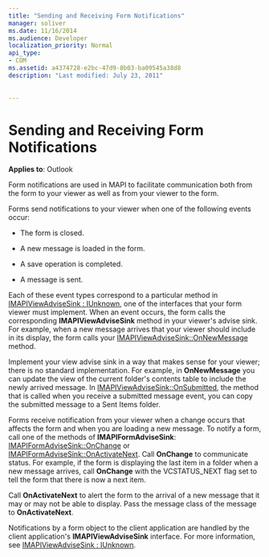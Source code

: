 ```yaml
---
title: "Sending and Receiving Form Notifications"
manager: soliver
ms.date: 11/16/2014
ms.audience: Developer
localization_priority: Normal
api_type:
- COM
ms.assetid: a4374728-e2bc-47d9-8b03-ba09545a38d8
description: "Last modified: July 23, 2011"
 
 
---
```


# Sending and Receiving Form Notifications

  
  
**Applies to**: Outlook 
  
Form notifications are used in MAPI to facilitate communication both from the form to your viewer as well as from your viewer to the form.
  
Forms send notifications to your viewer when one of the following events occur:
  
- The form is closed.
    
- A new message is loaded in the form.
    
- A save operation is completed.
    
- A message is sent.
    
Each of these event types correspond to a particular method in [IMAPIViewAdviseSink : IUnknown](imapiviewadvisesinkiunknown.md), one of the interfaces that your form viewer must implement. When an event occurs, the form calls the corresponding **IMAPIViewAdviseSink** method in your viewer's advise sink. For example, when a new message arrives that your viewer should include in its display, the form calls your [IMAPIViewAdviseSink::OnNewMessage](imapiviewadvisesink-onnewmessage.md) method. 
  
Implement your view advise sink in a way that makes sense for your viewer; there is no standard implementation. For example, in **OnNewMessage** you can update the view of the current folder's contents table to include the newly arrived message. In [IMAPIViewAdviseSink::OnSubmitted](imapiviewadvisesink-onsubmitted.md), the method that is called when you receive a submitted message event, you can copy the submitted message to a Sent Items folder.
  
Forms receive notification from your viewer when a change occurs that affects the form and when you are loading a new message. To notify a form, call one of the methods of **IMAPIFormAdviseSink**: [IMAPIFormAdviseSink::OnChange](imapiformadvisesink-onchange.md) or [IMAPIFormAdviseSink::OnActivateNext](imapiformadvisesink-onactivatenext.md). Call **OnChange** to communicate status. For example, if the form is displaying the last item in a folder when a new message arrives, call **OnChange** with the VCSTATUS_NEXT flag set to tell the form that there is now a next item. 
  
Call **OnActivateNext** to alert the form to the arrival of a new message that it may or may not be able to display. Pass the message class of the message to **OnActivateNext**. 
  
Notifications by a form object to the client application are handled by the client application's **IMAPIViewAdviseSink** interface. For more information, see [IMAPIViewAdviseSink : IUnknown](imapiviewadvisesinkiunknown.md).
  

